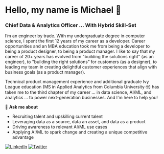 # Hello, my name is Michael 👋

<!--
**michaelmallari/michaelmallari** is a ✨ _special_ ✨ repository because its `README.md` (this file) appears on your GitHub profile.  Here are some ideas to get you started:
- 🔭 I’m currently working on ...
- 🌱 I’m currently learning ...
- 👯 I’m looking to collaborate on ...
- 🤔 I’m looking for help with ...
- 💬 Ask me about ...
- 📫 How to reach me: ...
- 😄 Pronouns: ...
- ⚡ Fun fact: ...
-->

### Chief Data & Analytics Officer ... With Hybrid Skill-Set

I’m an engineer by trade.  With my undergraduate degree in computer science, I spent the first 12 years of my career as a developer.  Career opportunities and an MBA education took me from being a developer to being a product designer, to being a product manager.  I like to say that my career of 20+ years has evolved from "building the solutions right" (as an engineer), to "building the right solutions” for customers (as a designer), to leading my team in creating delightful customer experiences that align with business goals (as a product manager).

Technical product management experience and additional graduate Ivy League education (MS in Applied Analytics from Columbia University 🤓) has taken me to the third chapter of my career ... in data science, AI/ML, and analytics ... to power next-generation businesses.  And I'm here to help you! 

💬 **Ask me about**
* Recruiting talent and upskilling current talent
* Leveraging data as a source, data an asset, and data as a product
* Driving awareness to relevant AI/ML use cases
* Applying AI/ML to spark change and creating a unique competitive advantage

[![LinkedIn](https://img.shields.io/badge/mmallari-blue?style=flat&logo=linkedin&labelColor=blue)](https://www.linkedin.com/in/mmallari)
[![Twitter](https://img.shields.io/badge/-@MichaelMallari-1ca0f1?style=flat&logo=twitter&logoColor=white&link=https://twitter.com/MichaelMallari)](https://twitter.com/MichaelMallari)
